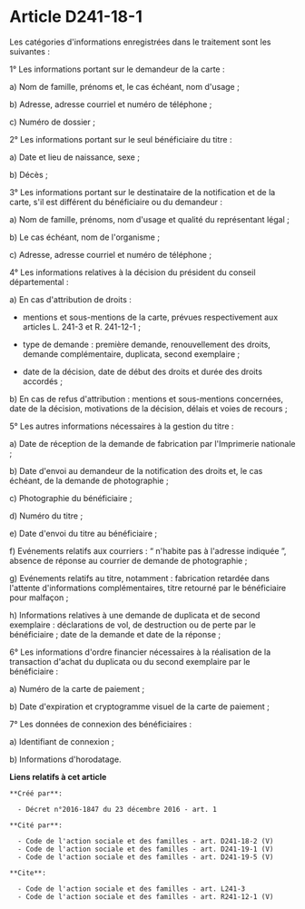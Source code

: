 # Article D241-18-1

Les catégories d'informations enregistrées dans le traitement sont les suivantes : 

1° Les informations portant sur le demandeur de la carte : 

a) Nom de famille, prénoms et, le cas échéant, nom d'usage ; 

b) Adresse, adresse courriel et numéro de téléphone ; 

c) Numéro de dossier ; 

2° Les informations portant sur le seul bénéficiaire du titre : 

a) Date et lieu de naissance, sexe ; 

b) Décès ; 

3° Les informations portant sur le destinataire de la notification et de la carte, s'il est différent du bénéficiaire ou du
demandeur : 

a) Nom de famille, prénoms, nom d'usage et qualité du représentant légal ; 

b) Le cas échéant, nom de l'organisme ; 

c) Adresse, adresse courriel et numéro de téléphone ; 

4° Les informations relatives à la décision du président du conseil départemental : 

a) En cas d'attribution de droits :

- mentions et sous-mentions de la carte, prévues respectivement aux articles L. 241-3 et R. 241-12-1 ;

- type de demande : première demande, renouvellement des droits, demande complémentaire, duplicata, second exemplaire ;

- date de la décision, date de début des droits et durée des droits accordés ; 

b) En cas de refus d'attribution : mentions et sous-mentions concernées, date de la décision, motivations de la décision,
délais et voies de recours ; 

5° Les autres informations nécessaires à la gestion du titre : 

a) Date de réception de la demande de fabrication par l'Imprimerie nationale ; 

b) Date d'envoi au demandeur de la notification des droits et, le cas échéant, de la demande de photographie ; 

c) Photographie du bénéficiaire ; 

d) Numéro du titre ; 

e) Date d'envoi du titre au bénéficiaire ; 

f) Evénements relatifs aux courriers : “ n'habite pas à l'adresse indiquée ”, absence de réponse au courrier de demande de
photographie ; 

g) Evénements relatifs au titre, notamment : fabrication retardée dans l'attente d'informations complémentaires, titre
retourné par le bénéficiaire pour malfaçon ; 

h) Informations relatives à une demande de duplicata et de second exemplaire : déclarations de vol, de destruction ou de
perte par le bénéficiaire ; date de la demande et date de la réponse ; 

6° Les informations d'ordre financier nécessaires à la réalisation de la transaction d'achat du duplicata ou du second
exemplaire par le bénéficiaire : 

a) Numéro de la carte de paiement ; 

b) Date d'expiration et cryptogramme visuel de la carte de paiement ; 

7° Les données de connexion des bénéficiaires : 

a) Identifiant de connexion ; 

b) Informations d'horodatage.

**Liens relatifs à cet article**

	**Créé par**:

	  - Décret n°2016-1847 du 23 décembre 2016 - art. 1

	**Cité par**:

	  - Code de l'action sociale et des familles - art. D241-18-2 (V)
	  - Code de l'action sociale et des familles - art. D241-19-1 (V)
	  - Code de l'action sociale et des familles - art. D241-19-5 (V)

	**Cite**:

	  - Code de l'action sociale et des familles - art. L241-3
	  - Code de l'action sociale et des familles - art. R241-12-1 (V)
